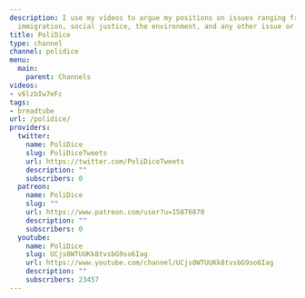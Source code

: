 ```yaml
---
description: I use my videos to argue my positions on issues ranging from economics to healthcare, 
  immigration, social justice, the environment, and any other issue or topic that comes to mind.
title: PoliDice
type: channel
channel: polidice
menu:
  main:
    parent: Channels
videos:
- v6lzbIw7eFc
tags:
- breadtube
url: /polidice/
providers:
  twitter:
    name: PoliDice
    slug: PoliDiceTweets
    url: https://twitter.com/PoliDiceTweets
    description: ""
    subscribers: 0
  patreon:
    name: PoliDice
    slug: ""
    url: https://www.patreon.com/user?u=15876870
    description: ""
    subscribers: 0
  youtube:
    name: PoliDice
    slug: UCjs0WTUUKk8tvsbG9so6Iag
    url: https://www.youtube.com/channel/UCjs0WTUUKk8tvsbG9so6Iag
    description: ""
    subscribers: 23457
---
```

